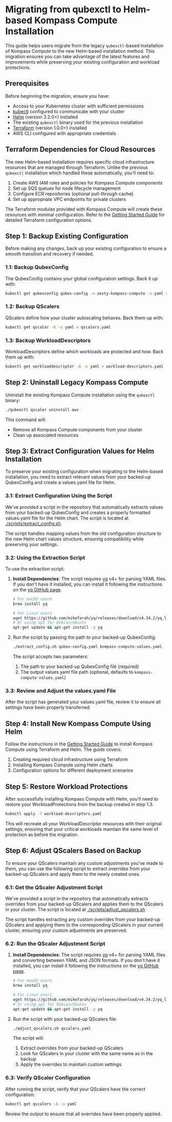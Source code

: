 # Migrating from qubexctl to Helm-based Kompass Compute Installation

This guide helps users migrate from the legacy `qubexctl`-based installation of Kompass Compute to the new Helm-based installation method. This migration ensures you can take advantage of the latest features and improvements while preserving your existing configuration and workload protections.

## Prerequisites

Before beginning the migration, ensure you have:

- Access to your Kubernetes cluster with sufficient permissions
- [kubectl](https://kubernetes.io/docs/tasks/tools/install-kubectl/) configured to communicate with your cluster
- [Helm](https://helm.sh/docs/intro/install/) (version 3.2.0+) installed
- The existing `qubexctl` binary used for the previous installation
- [Terraform](https://www.terraform.io/downloads) (version 1.0.0+) installed
- AWS CLI configured with appropriate credentials

## Terraform Dependencies for Cloud Resources

The new Helm-based installation requires specific cloud infrastructure resources that are managed through Terraform. Unlike the previous `qubexctl` installation which handled these automatically, you'll need to:

1. Create AWS IAM roles and policies for Kompass Compute components
2. Set up SQS queues for node lifecycle management
3. Configure ECR repositories (optional pull-through cache)
4. Set up appropriate VPC endpoints for private clusters

The Terraform modules provided with Kompass Compute will create these resources with minimal configuration. Refer to the [Getting Started Guide](./GETTING_STARTED.md) for detailed Terraform configuration options.

## Step 1: Backup Existing Configuration

Before making any changes, back up your existing configuration to ensure a smooth transition and recovery if needed.

### 1.1: Backup QubexConfig

The QubexConfig contains your global configuration settings. Back it up with:

```bash
kubectl get qubexconfig qubex-config -n zesty-kompass-compute -o yaml > qubex-config.yaml
```

### 1.2: Backup QScalers

QScalers define how your cluster autoscaling behaves. Back them up with:

```bash
kubectl get qscaler -A -o yaml > qscalers.yaml
```

### 1.3: Backup WorkloadDescriptors

WorkloadDescriptors define which workloads are protected and how. Back them up with:

```bash
kubectl get workloaddescriptor -A -o yaml > workload-descriptors.yaml
```

## Step 2: Uninstall Legacy Kompass Compute

Uninstall the existing Kompass Compute installation using the `qubexctl` binary:

```bash
./qubexctl qscaler uninstall aws
```

This command will:
- Remove all Kompass Compute components from your cluster
- Clean up associated resources

## Step 3: Extract Configuration Values for Helm Installation

To preserve your existing configuration when migrating to the Helm-based installation, you need to extract relevant values from your backed-up QubexConfig and create a values.yaml file for Helm.

### 3.1: Extract Configuration Using the Script

We've provided a script in the repository that automatically extracts values from your backed-up QubexConfig and creates a properly formatted values.yaml file for the Helm chart. The script is located at [./scripts/extract_config.sh](./scripts/extract_config.sh).

The script handles mapping values from the old configuration structure to the new Helm chart values structure, ensuring compatibility while preserving your settings.

### 3.2: Using the Extraction Script

To use the extraction script:

1. **Install Dependencies**: The script requires [yq](https://github.com/mikefarah/yq) v4+ for parsing YAML files. If you don't have it installed, you can install it following the instructions on the [yq GitHub page](https://github.com/mikefarah/yq#install).

    ```bash
    # For macOS users
    brew install yq
    
    # For Linux users
    wget https://github.com/mikefarah/yq/releases/download/v4.34.2/yq_linux_amd64 -O /usr/local/bin/yq && chmod +x /usr/local/bin/yq
    # Or using apt for Debian/Ubuntu
    apt-get update && apt-get install -y yq
    ```

2. Run the script by passing the path to your backed-up QubexConfig:

    ```bash
    ./extract_config.sh qubex-config.yaml kompass-compute-values.yaml
    ```

    The script accepts two parameters:
    1. The path to your backed-up QubexConfig file (required)
    2. The output values.yaml file path (optional, defaults to `kompass-compute-values.yaml`)

### 3.3: Review and Adjust the values.yaml File

After the script has generated your values.yaml file, review it to ensure all settings have been properly transferred:

## Step 4: Install New Kompass Compute Using Helm

Follow the instructions in the [Getting Started Guide](./GETTING_STARTED.md) to install Kompass Compute using Terraform and Helm. The guide covers:

1. Creating required cloud infrastructure using Terraform
2. Installing Kompass Compute using Helm charts
3. Configuration options for different deployment scenarios

## Step 5: Restore Workload Protections

After successfully installing Kompass Compute with Helm, you'll need to restore your WorkloadProtections from the backup created in step 1.3.

```bash
kubectl apply -f workload-descriptors.yaml
```

This will recreate all your WorkloadDescriptor resources with their original settings, ensuring that your critical workloads maintain the same level of protection as before the migration.

## Step 6: Adjust QScalers Based on Backup

To ensure your QScalers maintain any custom adjustments you've made to them, you can use the following script to extract overrides from your backed-up QScalers and apply them to the newly created ones.

### 6.1: Get the QScaler Adjustment Script

We've provided a script in the repository that automatically extracts overrides from your backed-up QScalers and applies them to the QScalers in your cluster. The script is located at [./scripts/adjust_qscalers.sh](./scripts/adjust_qscalers.sh)

The script handles extracting any custom overrides from your backed-up QScalers and applying them to the corresponding QScalers in your current cluster, ensuring your custom adjustments are preserved.

### 6.2: Run the QScaler Adjustment Script

1. **Install Dependencies**: The script requires [yq](https://github.com/mikefarah/yq) v4+ for parsing YAML files and converting between YAML and JSON formats. If you don't have it installed, you can install it following the instructions on the [yq GitHub page](https://github.com/mikefarah/yq#install).

    ```bash
    # For macOS users
    brew install yq
    
    # For Linux users
    wget https://github.com/mikefarah/yq/releases/download/v4.34.2/yq_linux_amd64 -O /usr/local/bin/yq && chmod +x /usr/local/bin/yq
    # Or using apt for Debian/Ubuntu
    apt-get update && apt-get install -y yq
    ```

2. Run the script with your backed-up QScalers file:

    ```bash
    ./adjust_qscalers.sh qscalers.yaml
    ```

    The script will:
    1. Extract overrides from your backed-up QScalers
    2. Look for QScalers in your cluster with the same name as in the backup
    3. Apply the overrides to maintain custom settings

### 6.3: Verify QScaler Configuration

After running the script, verify that your QScalers have the correct configuration:

```bash
kubectl get qscalers -A -o yaml
```

Review the output to ensure that all overrides have been properly applied.
